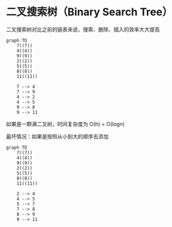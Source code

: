 # 二叉搜索树（Binary Search Tree）

二叉搜索树对比之前的链表来说，搜索、删除、插入的效率大大提高

```mermaid
graph TD
    7((7))
    4((4))
    9((9))
    2((2))
    5((5))
    8((8))
    11((11))
    
    7 --> 4
    7 --> 9
    4 --> 2
    4 --> 5
    9 --> 8
    9 --> 11
```
如果是一颗满二叉树，时间复杂度为 O(h) = O(logn)

最坏情况：如果是按照从小到大的顺序去添加

```mermaid
graph TD
    7((7))
    4((4))
    9((9))
    2((2))
    5((5))
    8((8))
    11((11))
    
    2 --> 4
    4 --> 5
    5 --> 7
    7 --> 8
    8 --> 9
    9 --> 11
```
